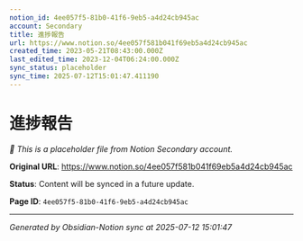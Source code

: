 ```yaml
---
notion_id: 4ee057f5-81b0-41f6-9eb5-a4d24cb945ac
account: Secondary
title: 進捗報告
url: https://www.notion.so/4ee057f581b041f69eb5a4d24cb945ac
created_time: 2023-05-21T08:43:00.000Z
last_edited_time: 2023-12-04T06:24:00.000Z
sync_status: placeholder
sync_time: 2025-07-12T15:01:47.411190
---
```


# 進捗報告

*🔄 This is a placeholder file from Notion Secondary account.*

**Original URL**: https://www.notion.so/4ee057f581b041f69eb5a4d24cb945ac

**Status**: Content will be synced in a future update.

**Page ID**: `4ee057f5-81b0-41f6-9eb5-a4d24cb945ac`

---

*Generated by Obsidian-Notion sync at 2025-07-12 15:01:47*
